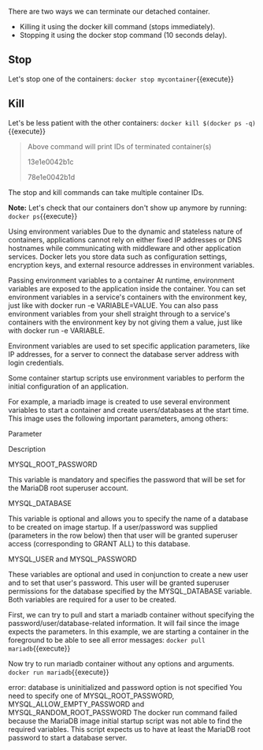 There are two ways we can terminate our detached container.
- Killing it using the docker kill command (stops immediately).
- Stopping it using the docker stop command (10 seconds delay).

## Stop
Let's stop one of the containers:
`docker stop mycontainer`{{execute}}

## Kill
Let's be less patient with the other containers:
`docker kill $(docker ps -q)`{{execute}}

> Above command will print IDs of terminated container(s)
>
> 13e1e0042b1c
>
> 78e1e0042b1d

The stop and kill commands can take multiple container IDs.

**Note:** Let's check that our containers don't show up anymore by running: `docker ps`{{execute}}

Using environment variables
Due to the dynamic and stateless nature of containers, applications cannot rely on either fixed IP addresses or DNS hostnames while communicating with middleware and other application services. Docker lets you store data such as configuration settings, encryption keys, and external resource addresses in environment variables.

Passing environment variables to a container
At runtime, environment variables are exposed to the application inside the container. You can set environment variables in a service's containers with the environment key, just like with docker run -e VARIABLE=VALUE. You can also pass environment variables from your shell straight through to a service's containers with the environment key by not giving them a value, just like with docker run -e VARIABLE.

Environment variables are used to set specific application parameters, like IP addresses, for a server to connect the database server address with login credentials.

Some container startup scripts use environment variables to perform the initial configuration of an application.

For example, a mariadb image is created to use several environment variables to start a container and create users/databases at the start time. This image uses the following important parameters, among others:

Parameter

Description

MYSQL_ROOT_PASSWORD

This variable is mandatory and specifies the password that will be set for the MariaDB root superuser account.

MYSQL_DATABASE

This variable is optional and allows you to specify the name of a database to be created on image startup. If a user/password was supplied (parameters in the row below) then that user will be granted superuser access (corresponding to GRANT ALL) to this database.

MYSQL_USER and MYSQL_PASSWORD

These variables are optional and used in conjunction to create a new user and to set that user's password. This user will be granted superuser permissions for the database specified by the MYSQL_DATABASE variable. Both variables are required for a user to be created.

 

First, we can try to pull and start a mariadb container without specifying the password/user/database-related information. It will fail since the image expects the parameters. In this example, we are starting a container in the foreground to be able to see all error messages:
`docker pull mariadb`{{execute}}

Now try to run mariadb container without any options and arguments.
`docker run mariadb`{{execute}}

error: database is uninitialized and password option is not specified
You need to specify one of MYSQL_ROOT_PASSWORD, MYSQL_ALLOW_EMPTY_PASSWORD and MYSQL_RANDOM_ROOT_PASSWORD
The docker run command failed because the MariaDB image initial startup script was not able to find the required variables. This script expects us to have at least the MariaDB root password to start a database server. 